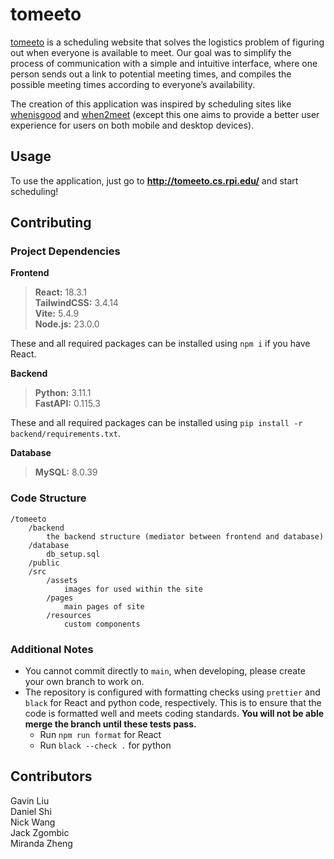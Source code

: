 # tomeeto

[tomeeto](http://tomeeto.cs.rpi.edu/) is a scheduling website that solves the logistics problem of figuring out when everyone is available to meet. Our goal was to simplify the process of communication with a simple and intuitive interface, where one person sends out a link to potential meeting times, and compiles the possible meeting times according to everyone’s availability.

The creation of this application was inspired by scheduling sites like [whenisgood](https://whenisgood.net/) and [when2meet](https://www.when2meet.com/) (except this one aims to provide a better user experience for users on both mobile and desktop devices).

## Usage
To use the application, just go to **http://tomeeto.cs.rpi.edu/** and start scheduling!

## Contributing
### Project Dependencies
**Frontend**
> **React:** 18.3.1 
<br>**TailwindCSS:** 3.4.14
<br> **Vite:** 5.4.9
<br> **Node.js:** 23.0.0

These and all required packages can be installed using ``npm i`` if you have React.

**Backend**
> **Python:** 3.11.1
<br> **FastAPI:** 0.115.3

These and all required packages can be installed using ``pip install -r backend/requirements.txt``.

**Database**
> **MySQL:** 8.0.39

### Code Structure
```
/tomeeto
    /backend
        the backend structure (mediator between frontend and database)
    /database
        db_setup.sql
    /public
    /src
        /assets
            images for used within the site
        /pages
            main pages of site 
        /resources
            custom components
```

### Additional Notes
- You cannot commit directly to ``main``, when developing, please create your own branch to work on.
- The repository is configured with formatting checks using ``prettier`` and ``black`` for React and python code, respectively. This is to ensure that the code is formatted well and meets coding standards. **You will not be able merge the branch until these tests pass.** 
    - Run ``npm run format`` for React
    - Run ``black --check .`` for python

## Contributors
Gavin Liu
<br>Daniel Shi
<br>Nick Wang
<br>Jack Zgombic
<br>Miranda Zheng
